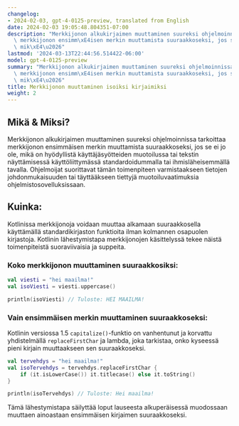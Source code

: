 ```yaml
---
changelog:
- 2024-02-03, gpt-4-0125-preview, translated from English
date: 2024-02-03 19:05:48.804351-07:00
description: "Merkkijonon alkukirjaimen muuttaminen suureksi ohjelmoinnissa tarkoittaa\
  \ merkkijonon ensimm\xE4isen merkin muuttamista suuraakkoseksi, jos se ei jo ole,\
  \ mik\xE4\u2026"
lastmod: '2024-03-13T22:44:56.514422-06:00'
model: gpt-4-0125-preview
summary: "Merkkijonon alkukirjaimen muuttaminen suureksi ohjelmoinnissa tarkoittaa\
  \ merkkijonon ensimm\xE4isen merkin muuttamista suuraakkoseksi, jos se ei jo ole,\
  \ mik\xE4\u2026"
title: Merkkijonon muuttaminen isoiksi kirjaimiksi
weight: 2
---
```


## Mikä & Miksi?

Merkkijonon alkukirjaimen muuttaminen suureksi ohjelmoinnissa tarkoittaa merkkijonon ensimmäisen merkin muuttamista suuraakkoseksi, jos se ei jo ole, mikä on hyödyllistä käyttäjäsyötteiden muotoilussa tai tekstin näyttämisessä käyttöliittymässä standardoidummalla tai ihmisläheisemmällä tavalla. Ohjelmoijat suorittavat tämän toimenpiteen varmistaakseen tietojen johdonmukaisuuden tai täyttääkseen tiettyjä muotoiluvaatimuksia ohjelmistosovelluksissaan.

## Kuinka:

Kotlinissa merkkijonoja voidaan muuttaa alkamaan suuraakkosella käyttämällä standardikirjaston funktioita ilman kolmannen osapuolen kirjastoja. Kotlinin lähestymistapa merkkijonojen käsittelyssä tekee näistä toimenpiteistä suoraviivaisia ja suppeita.

### Koko merkkijonon muuttaminen suuraakkosiksi:

```kotlin
val viesti = "hei maailma!"
val isoViesti = viesti.uppercase()

println(isoViesti) // Tuloste: HEI MAAILMA!
```

### Vain ensimmäisen merkin muuttaminen suuraakkoseksi:

Kotlinin versiossa 1.5 `capitalize()`-funktio on vanhentunut ja korvattu yhdistelmällä `replaceFirstChar` ja lambda, joka tarkistaa, onko kyseessä pieni kirjain muuttaakseen sen suuraakkoseksi.

```kotlin
val tervehdys = "hei maailma!"
val isoTervehdys = tervehdys.replaceFirstChar {
    if (it.isLowerCase()) it.titlecase() else it.toString()
}

println(isoTervehdys) // Tuloste: Hei maailma!
```

Tämä lähestymistapa säilyttää loput lauseesta alkuperäisessä muodossaan muuttaen ainoastaan ensimmäisen kirjaimen suuraakkoseksi.

